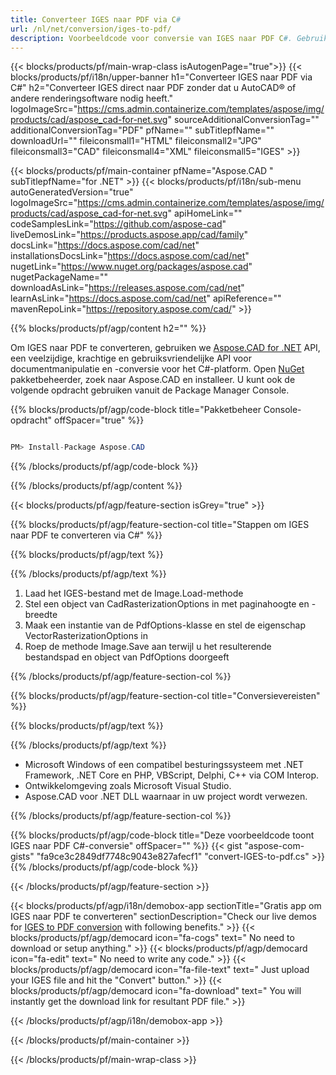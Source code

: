```yaml
---
title: Converteer IGES naar PDF via C# 
url: /nl/net/conversion/iges-to-pdf/ 
description: Voorbeeldcode voor conversie van IGES naar PDF C#. Gebruik API-voorbeeldcode voor batch-IGES-bestanden naar PDF-conversie binnen VB.NET, Asp.NET of een op .NET gebaseerde toepassing.
---
```


{{< blocks/products/pf/main-wrap-class isAutogenPage="true">}}
{{< blocks/products/pf/i18n/upper-banner h1="Converteer IGES naar PDF via C#" h2="Converteer IGES direct naar PDF zonder dat u AutoCAD® of andere renderingsoftware nodig heeft." logoImageSrc="https://cms.admin.containerize.com/templates/aspose/img/products/cad/aspose_cad-for-net.svg" sourceAdditionalConversionTag="" additionalConversionTag="PDF" pfName="" subTitlepfName="" downloadUrl="" fileiconsmall1="HTML" fileiconsmall2="JPG" fileiconsmall3="CAD" fileiconsmall4="XML" fileiconsmall5="IGES" >}}

{{< blocks/products/pf/main-container pfName="Aspose.CAD " subTitlepfName="for .NET" >}}
{{< blocks/products/pf/i18n/sub-menu autoGeneratedVersion="true" logoImageSrc="https://cms.admin.containerize.com/templates/aspose/img/products/cad/aspose_cad-for-net.svg" apiHomeLink="" codeSamplesLink="https://github.com/aspose-cad" liveDemosLink="https://products.aspose.app/cad/family" docsLink="https://docs.aspose.com/cad/net" installationsDocsLink="https://docs.aspose.com/cad/net" nugetLink="https://www.nuget.org/packages/aspose.cad" nugetPackageName="" downloadAsLink="https://releases.aspose.com/cad/net" learnAsLink="https://docs.aspose.com/cad/net" apiReference="" mavenRepoLink="https://repository.aspose.com/cad/" >}}

{{% blocks/products/pf/agp/content h2="" %}}

Om IGES naar PDF te converteren, gebruiken we <a href=https://products.aspose.com/cad/net>Aspose.CAD for .NET</a> API, een veelzijdige, krachtige en gebruiksvriendelijke API voor documentmanipulatie en -conversie voor het C#-platform. Open <a href=https://www.nuget.org/packages/aspose.cad>NuGet</a> pakketbeheerder, zoek naar Aspose.CAD en installeer. U kunt ook de volgende opdracht gebruiken vanuit de Package Manager Console.

{{% blocks/products/pf/agp/code-block title="Pakketbeheer Console-opdracht" offSpacer="true" %}}

```cs

PM> Install-Package Aspose.CAD

```

{{% /blocks/products/pf/agp/code-block %}}

{{% /blocks/products/pf/agp/content %}}

{{< blocks/products/pf/agp/feature-section isGrey="true" >}}

{{% blocks/products/pf/agp/feature-section-col title="Stappen om IGES naar PDF te converteren via C#" %}}

{{% blocks/products/pf/agp/text %}}

{{% /blocks/products/pf/agp/text %}}

1. Laad het IGES-bestand met de Image.Load-methode
1. Stel een object van CadRasterizationOptions in met paginahoogte en -breedte
1. Maak een instantie van de PdfOptions-klasse en stel de eigenschap VectorRasterizationOptions in
1. Roep de methode Image.Save aan terwijl u het resulterende bestandspad en object van PdfOptions doorgeeft

{{% /blocks/products/pf/agp/feature-section-col %}}

{{% blocks/products/pf/agp/feature-section-col title="Conversievereisten" %}}

{{% blocks/products/pf/agp/text %}}

{{% /blocks/products/pf/agp/text %}}

- Microsoft Windows of een compatibel besturingssysteem met .NET Framework, .NET Core en PHP, VBScript, Delphi, C++ via COM Interop.
- Ontwikkelomgeving zoals Microsoft Visual Studio.
- Aspose.CAD voor .NET DLL waarnaar in uw project wordt verwezen.

{{% /blocks/products/pf/agp/feature-section-col %}}

{{% blocks/products/pf/agp/code-block title="Deze voorbeeldcode toont IGES naar PDF C#-conversie" offSpacer="" %}}
{{< gist "aspose-com-gists" "fa9ce3c2849df7748c9043e827afecf1" "convert-IGES-to-pdf.cs" >}}
{{% /blocks/products/pf/agp/code-block %}}

{{< /blocks/products/pf/agp/feature-section >}}    

<!-- aboutfile Starts -->

{{< blocks/products/pf/agp/i18n/demobox-app sectionTitle="Gratis app om IGES naar PDF te converteren" sectionDescription="Check our live demos for [IGES to PDF conversion](https://products.aspose.app/cad/conversion/IGES-to-pdf) with following benefits." >}}
        {{< blocks/products/pf/agp/democard icon="fa-cogs" text=" No need to download or setup anything." >}}
        {{< blocks/products/pf/agp/democard icon="fa-edit" text=" No need to write any code." >}}
        {{< blocks/products/pf/agp/democard icon="fa-file-text" text=" Just upload your IGES file and hit the \"Convert\" button." >}}
        {{< blocks/products/pf/agp/democard icon="fa-download" text=" You will instantly get the download link for resultant PDF file." >}}
 
   
{{< /blocks/products/pf/agp/i18n/demobox-app >}}

<!-- aboutfile Ends -->

{{< /blocks/products/pf/main-container >}}
    
{{< /blocks/products/pf/main-wrap-class >}}